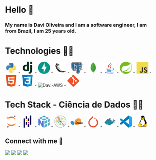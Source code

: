 <div>
  <h1>Hello 👋</h1>
</div>

<h3>My name is Davi Oliveira and I am a software engineer, I am from Brazil, I am 25 years old.</h3>

<div>
  <h1>Technologies 👨‍💻 </h1>
</div>

<img alt="Davi-Python" heigth="30" width="40" src="https://raw.githubusercontent.com/devicons/devicon/master/icons/python/python-original.svg"/> - 
<img alt="Davi-Django" heigth="30" width="40" src="https://raw.githubusercontent.com/devicons/devicon/master/icons/django/django-plain.svg"/> - 
<img alt="Davi-FastAPI" heigth="30" width="40" src="https://raw.githubusercontent.com/devicons/devicon/master/icons/fastapi/fastapi-original.svg"/> -
<img alt="Davi-Flask" heigth="30" width="40" src="https://raw.githubusercontent.com/devicons/devicon/master/icons/flask/flask-original.svg"/> -
<img alt="Davi-Postgresql" heigth="30" width="40" src="https://raw.githubusercontent.com/devicons/devicon/master/icons/postgresql/postgresql-original.svg"/> -
<img alt="Davi-Mongodb" heigth="30" width="40" src="https://raw.githubusercontent.com/devicons/devicon/master/icons/mongodb/mongodb-original.svg"/> -
<img alt="Davi-Java" heigth="30" width="40" src="https://raw.githubusercontent.com/devicons/devicon/master/icons/java/java-original.svg"/> -
<img alt="Davi-SpringBoot" heigth="30" width="40" src="https://raw.githubusercontent.com/devicons/devicon/master/icons/spring/spring-original.svg"/> -
<img alt="Davi-JavaScript" heigth="30" width="40" src="https://raw.githubusercontent.com/devicons/devicon/master/icons/javascript/javascript-original.svg"/> -
<img alt="Davi-html" heigth="30" width="40" src="https://raw.githubusercontent.com/devicons/devicon/master/icons/html5/html5-original.svg"/> -
<img alt="Davi-css" heigth="30" width="40" src="https://raw.githubusercontent.com/devicons/devicon/master/icons/css3/css3-original.svg"/> -
<img alt="Davi-AWS" heigth="30" width="40" src="https://www.pngplay.com/wp-content/uploads/3/Amazon-Web-Services-AWS-Logo-Transparent-PNG.png"/> -
<img alt="Davi-Git" heigth="30" width="40" src="https://raw.githubusercontent.com/devicons/devicon/master/icons/git/git-original.svg"/>

<div>
  <h1>Tech Stack - Ciência de Dados 👨‍💻 </h1>
</div>

  <img src="https://raw.githubusercontent.com/devicons/devicon/master/icons/jupyter/jupyter-original.svg" alt="Jupyter" width="40" height="40"/> -
  <img src="https://raw.githubusercontent.com/devicons/devicon/master/icons/pandas/pandas-original.svg" alt="Pandas" width="40" height="40"/> - 
  <img src="https://raw.githubusercontent.com/devicons/devicon/master/icons/numpy/numpy-original.svg" alt="NumPy" width="40" height="40"/> - 
  <img src="https://raw.githubusercontent.com/devicons/devicon/master/icons/matplotlib/matplotlib-original.svg" alt="Matplotlib" width="40" height="40"/> -
  <img src="https://raw.githubusercontent.com/devicons/devicon/master/icons/scikitlearn/scikitlearn-original.svg" alt="Scikit-learn" width="40" height="40"/> - 
  <img src="https://raw.githubusercontent.com/devicons/devicon/master/icons/pytorch/pytorch-original.svg" alt="PyTorch" width="40" height="40"/> - 
  <img src="https://raw.githubusercontent.com/devicons/devicon/master/icons/docker/docker-original.svg" alt="Docker" width="40" height="40"/> - 
  <img src="https://raw.githubusercontent.com/devicons/devicon/master/icons/vscode/vscode-original.svg" alt="VS Code" width="40" height="40"/> -
  <img src="https://raw.githubusercontent.com/devicons/devicon/master/icons/linux/linux-original.svg" alt="Linux" width="40" height="40"/>


<div>
  <h2>Connect with me 📲</h2>
</div>

<a href="https://www.linkedin.com/in/davi-oliveira-725950192/" target="_blank"><img src="https://img.shields.io/badge/-LinkedIn-%230077B5?style=for-the-badge&logo=linkedin&logoColor=white" target="_blank"></a>
<a href="https://www.instagram.com/davioliveira_es/?hl=pt-br" target="_blank"><img src="https://img.shields.io/badge/Instagram-E4405F?style=for-the-badge&logo=instagram&logoColor=white" target="_blank"></a>
<a href="https://discord.com/channels/@Davi Oliveira#5878" target="_blank"><img src="https://img.shields.io/badge/Discord-7289DA?style=for-the-badge&logo=discord&logoColor=white" target="_blank"></a> 
<a href="mailto:davioliveiraes7@gmail.com"><img src="https://img.shields.io/badge/-Gmail-%23333?style=for-the-badge&logo=gmail&logoColor=white" target="_blank"></a>
